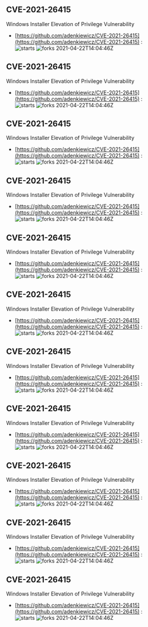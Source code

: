 ## CVE-2021-26415
 Windows Installer Elevation of Privilege Vulnerability

- [https://github.com/adenkiewicz/CVE-2021-26415](https://github.com/adenkiewicz/CVE-2021-26415) :  
![starts](https://img.shields.io/github/stars/adenkiewicz/CVE-2021-26415.svg) 
![forks](https://img.shields.io/github/forks/adenkiewicz/CVE-2021-26415.svg) 
2021-04-22T14:04:46Z

## CVE-2021-26415
 Windows Installer Elevation of Privilege Vulnerability

- [https://github.com/adenkiewicz/CVE-2021-26415](https://github.com/adenkiewicz/CVE-2021-26415) :  
![starts](https://img.shields.io/github/stars/adenkiewicz/CVE-2021-26415.svg) 
![forks](https://img.shields.io/github/forks/adenkiewicz/CVE-2021-26415.svg) 
2021-04-22T14:04:46Z

## CVE-2021-26415
 Windows Installer Elevation of Privilege Vulnerability

- [https://github.com/adenkiewicz/CVE-2021-26415](https://github.com/adenkiewicz/CVE-2021-26415) :  
![starts](https://img.shields.io/github/stars/adenkiewicz/CVE-2021-26415.svg) 
![forks](https://img.shields.io/github/forks/adenkiewicz/CVE-2021-26415.svg) 
2021-04-22T14:04:46Z

## CVE-2021-26415
 Windows Installer Elevation of Privilege Vulnerability

- [https://github.com/adenkiewicz/CVE-2021-26415](https://github.com/adenkiewicz/CVE-2021-26415) :  
![starts](https://img.shields.io/github/stars/adenkiewicz/CVE-2021-26415.svg) 
![forks](https://img.shields.io/github/forks/adenkiewicz/CVE-2021-26415.svg) 
2021-04-22T14:04:46Z

## CVE-2021-26415
 Windows Installer Elevation of Privilege Vulnerability

- [https://github.com/adenkiewicz/CVE-2021-26415](https://github.com/adenkiewicz/CVE-2021-26415) :  
![starts](https://img.shields.io/github/stars/adenkiewicz/CVE-2021-26415.svg) 
![forks](https://img.shields.io/github/forks/adenkiewicz/CVE-2021-26415.svg) 
2021-04-22T14:04:46Z

## CVE-2021-26415
 Windows Installer Elevation of Privilege Vulnerability

- [https://github.com/adenkiewicz/CVE-2021-26415](https://github.com/adenkiewicz/CVE-2021-26415) :  
![starts](https://img.shields.io/github/stars/adenkiewicz/CVE-2021-26415.svg) 
![forks](https://img.shields.io/github/forks/adenkiewicz/CVE-2021-26415.svg) 
2021-04-22T14:04:46Z

## CVE-2021-26415
 Windows Installer Elevation of Privilege Vulnerability

- [https://github.com/adenkiewicz/CVE-2021-26415](https://github.com/adenkiewicz/CVE-2021-26415) :  
![starts](https://img.shields.io/github/stars/adenkiewicz/CVE-2021-26415.svg) 
![forks](https://img.shields.io/github/forks/adenkiewicz/CVE-2021-26415.svg) 
2021-04-22T14:04:46Z

## CVE-2021-26415
 Windows Installer Elevation of Privilege Vulnerability

- [https://github.com/adenkiewicz/CVE-2021-26415](https://github.com/adenkiewicz/CVE-2021-26415) :  
![starts](https://img.shields.io/github/stars/adenkiewicz/CVE-2021-26415.svg) 
![forks](https://img.shields.io/github/forks/adenkiewicz/CVE-2021-26415.svg) 
2021-04-22T14:04:46Z

## CVE-2021-26415
 Windows Installer Elevation of Privilege Vulnerability

- [https://github.com/adenkiewicz/CVE-2021-26415](https://github.com/adenkiewicz/CVE-2021-26415) :  
![starts](https://img.shields.io/github/stars/adenkiewicz/CVE-2021-26415.svg) 
![forks](https://img.shields.io/github/forks/adenkiewicz/CVE-2021-26415.svg) 
2021-04-22T14:04:46Z

## CVE-2021-26415
 Windows Installer Elevation of Privilege Vulnerability

- [https://github.com/adenkiewicz/CVE-2021-26415](https://github.com/adenkiewicz/CVE-2021-26415) :  
![starts](https://img.shields.io/github/stars/adenkiewicz/CVE-2021-26415.svg) 
![forks](https://img.shields.io/github/forks/adenkiewicz/CVE-2021-26415.svg) 
2021-04-22T14:04:46Z

## CVE-2021-26415
 Windows Installer Elevation of Privilege Vulnerability

- [https://github.com/adenkiewicz/CVE-2021-26415](https://github.com/adenkiewicz/CVE-2021-26415) :  
![starts](https://img.shields.io/github/stars/adenkiewicz/CVE-2021-26415.svg) 
![forks](https://img.shields.io/github/forks/adenkiewicz/CVE-2021-26415.svg) 
2021-04-22T14:04:46Z

